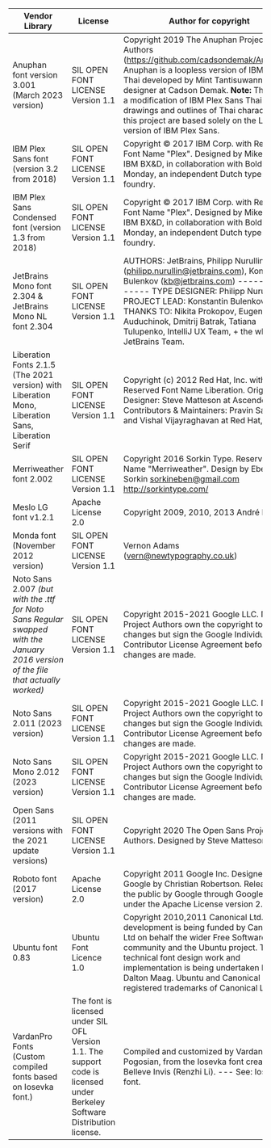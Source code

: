 

Vendor Library | License | Author for copyright | Link
-------------- | ------- | -------------------- | ----
Anuphan font version 3.001 (March 2023 version) | SIL OPEN FONT LICENSE Version 1.1 | Copyright 2019 The Anuphan Project Authors (https://github.com/cadsondemak/Anuphan). Anuphan is a loopless version of IBM Plex Thai developed by Mint Tantisuwanna, a type designer at Cadson Demak. **Note:** This is not a modification of IBM Plex Sans Thai. All drawings and outlines of Thai characters in this project are based solely on the Latin version of IBM Plex Sans. | https://github.com/cadsondemak/Anuphan , https://fonts.google.com/specimen/Anuphan/about
IBM Plex Sans font (version 3.2 from 2018) | SIL OPEN FONT LICENSE Version 1.1 | Copyright © 2017 IBM Corp. with Reserved Font Name "Plex". Designed by Mike Abbink, IBM BX&D, in collaboration with Bold Monday, an independent Dutch type foundry. | https://fonts.google.com/specimen/IBM+Plex+Sans/about
IBM Plex Sans Condensed font (version 1.3 from 2018) | SIL OPEN FONT LICENSE Version 1.1 | Copyright © 2017 IBM Corp. with Reserved Font Name "Plex". Designed by Mike Abbink, IBM BX&D, in collaboration with Bold Monday, an independent Dutch type foundry. | https://fonts.google.com/specimen/IBM+Plex+Sans/about
JetBrains Mono font 2.304 & JetBrains Mono NL font 2.304 | SIL OPEN FONT LICENSE Version 1.1 | AUTHORS: JetBrains, Philipp Nurullin (philipp.nurullin@jetbrains.com), Konstantin Bulenkov (kb@jetbrains.com) ---------------- TYPE DESIGNER: Philipp Nurullin. PROJECT LEAD: Konstantin Bulenkov. THANKS TO: Nikita Prokopov, Eugene Auduchinok, Dmitrij Batrak, Tatiana Tulupenko, IntelliJ UX Team, + the whole JetBrains Team. | https://www.jetbrains.com/lp/mono/
Liberation Fonts 2.1.5 (The 2021 version) with Liberation Mono, Liberation Sans, Liberation Serif | SIL OPEN FONT LICENSE Version 1.1 | Copyright (c) 2012 Red Hat, Inc. with Reserved Font Name Liberation. Original Designer: Steve Matteson at Ascender, Inc. Contributors & Maintainers: Pravin Satpute and Vishal Vijayraghavan at Red Hat, Inc. | https://en.wikipedia.org/wiki/Liberation_fonts , https://github.com/liberationfonts/liberation-fonts
Merriweather font 2.002 | SIL OPEN FONT LICENSE Version 1.1 | Copyright 2016 Sorkin Type. Reserved Font Name "Merriweather". Design by Eben Sorkin <sorkineben@gmail.com> http://sorkintype.com/ | https://fonts.google.com/specimen/Merriweather/about , https://github.com/EbenSorkin/Merriweather , https://github.com/SorkinType/Merriweather
Meslo LG font v1.2.1 | Apache License 2.0 | Copyright 2009, 2010, 2013 André Berg | https://github.com/andreberg/Meslo-Font
Monda font (November 2012 version) | SIL OPEN FONT LICENSE Version 1.1 | Vernon Adams (vern@newtypography.co.uk) | https://fonts.google.com/specimen/Monda
Noto Sans 2.007 *(but with the .ttf for Noto Sans Regular swapped with the January 2016 version of the file that actually worked)* | SIL OPEN FONT LICENSE Version 1.1 | Copyright 2015-2021 Google LLC. Noto Project Authors own the copyright to their changes but sign the Google Individual Contributor License Agreement before the changes are made. | https://fonts.google.com/noto/specimen/Noto+Sans
Noto Sans 2.011 (2023 version)| SIL OPEN FONT LICENSE Version 1.1 | Copyright 2015-2021 Google LLC. Noto Project Authors own the copyright to their changes but sign the Google Individual Contributor License Agreement before the changes are made. | https://notofonts.github.io/
Noto Sans Mono 2.012 (2023 version)| SIL OPEN FONT LICENSE Version 1.1 | Copyright 2015-2021 Google LLC. Noto Project Authors own the copyright to their changes but sign the Google Individual Contributor License Agreement before the changes are made. | https://notofonts.github.io/
Open Sans (2011 versions with the 2021 update versions) | SIL OPEN FONT LICENSE Version 1.1 | Copyright 2020 The Open Sans Project Authors. Designed by Steve Matteson | https://github.com/googlefonts/opensans , https://fonts.google.com/specimen/Open+Sans/about
Roboto font (2017 version) | Apache License 2.0 | Copyright 2011 Google Inc. Designed for Google by Christian Robertson. Released to the public by Google through Google Fonts under the Apache License version 2.0. | https://fonts.google.com/specimen/Roboto/about
Ubuntu font 0.83 | Ubuntu Font Licence 1.0 | Copyright 2010,2011 Canonical Ltd. The development is being funded by Canonical Ltd on behalf the wider Free Software community and the Ubuntu project.  The technical font design work and implementation is being undertaken by Dalton Maag. Ubuntu and Canonical are registered trademarks of Canonical Ltd. | https://design.ubuntu.com/font , https://fonts.google.com/specimen/Ubuntu
VardanPro Fonts (Custom compiled fonts based on Iosevka font.) | The font is licensed under SIL OFL Version 1.1. The support code is licensed under Berkeley Software Distribution license. | Compiled and customized by Vardan Pogosian, from the Iosevka font created by Belleve Invis (Renzhi Li). --- See: Iosevka font. | https://github.com/varp/VardanPro-Fonts https://old.reddit.com/r/PHP/comments/igxjm2/precompiled_iosevka_fonts



